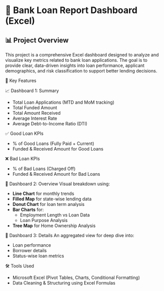 # 🏦 Bank Loan Report Dashboard (Excel)

## 📊 Project Overview
This project is a comprehensive Excel dashboard designed to analyze and visualize key metrics related to bank loan applications. The goal is to provide clear, data-driven insights into loan performance, applicant demographics, and risk classification to support better lending decisions.



📌 Key Features

📈 Dashboard 1: Summary
- Total Loan Applications (MTD and MoM tracking)
- Total Funded Amount
- Total Amount Received
- Average Interest Rate
- Average Debt-to-Income Ratio (DTI)

✅ Good Loan KPIs
- % of Good Loans (Fully Paid + Current)
- Funded & Received Amount for Good Loans

❌ Bad Loan KPIs
- % of Bad Loans (Charged Off)
- Funded & Received Amount for Bad Loans



🧮 Dashboard 2: Overview
Visual breakdown using:
- **Line Chart** for monthly trends
- **Filled Map** for state-wise lending data
- **Donut Chart** for loan term analysis
- **Bar Charts** for:
  - Employment Length vs Loan Data
  - Loan Purpose Analysis
- **Tree Map** for Home Ownership Analysis



📑 Dashboard 3: Details
An aggregated view for deep dive into:
- Loan performance
- Borrower details
- Status-wise loan metrics



🛠 Tools Used
- Microsoft Excel (Pivot Tables, Charts, Conditional Formatting)
- Data Cleaning & Structuring using Excel Formulas



